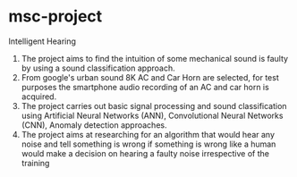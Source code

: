 # msc-project
Intelligent Hearing


1. The project aims to find the intuition of some mechanical sound is faulty by using a sound classification approach. 
2. From google's urban sound 8K AC and Car Horn are selected, for test purposes the smartphone audio recording of an AC and car horn is acquired.
3. The project carries out basic signal processing and sound classification using Artificial Neural Networks (ANN), Convolutional Neural Networks (CNN), Anomaly detection approaches.
4. The project aims at researching for an algorithm that would hear any noise and tell something is wrong if something is wrong like a human would make a decision on hearing a faulty noise irrespective of the training
